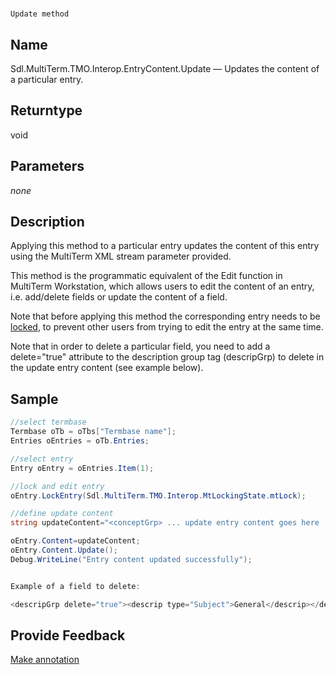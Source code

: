 

# 
    Update method



## Name

Sdl.MultiTerm.TMO.Interop.EntryContent.Update —          Updates the content of a particular entry.



## Returntype

void



## Parameters
*none*


## Description



Applying this  method to a particular entry updates the content of this entry using the MultiTerm XML stream parameter provided.

This method is the programmatic equivalent of the Edit function in MultiTerm Workstation, which allows users to edit the content of an entry, i.e. add/delete fields or update the content of a field.

Note that before applying this method the corresponding entry needs to be [locked](Sdl.MultiTerm.TMO.Interop.Entry.LockEntry.html), to prevent other users from trying to edit the entry at the same time.

Note that in order to delete a particular field, you need to add a delete="true" attribute to the description group tag (descripGrp) to delete in the update entry content (see example below).



## Sample


```cs
//select termbase
Termbase oTb = oTbs["Termbase name"];
Entries oEntries = oTb.Entries;

//select entry
Entry oEntry = oEntries.Item(1);

//lock and edit entry
oEntry.LockEntry(Sdl.MultiTerm.TMO.Interop.MtLockingState.mtLock);

//define update content
string updateContent="<conceptGrp> ... update entry content goes here ... </conceptGrp>";

oEntry.Content=updateContent;
oEntry.Content.Update();
Debug.WriteLine("Entry content updated successfully");


Example of a field to delete:

<descripGrp delete="true"><descrip type="Subject">General</descrip></descripGrp>
```



## Provide Feedback

[Make annotation](mailto:sdk-feedback@sdl.com&amp;subject=Reference%20for%20Sdl.MultiTerm.TMO.Interop.EntryContent.Update)

